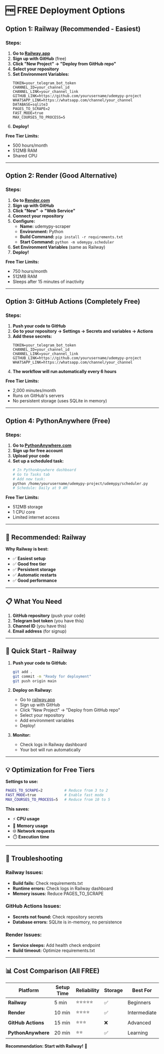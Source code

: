 # 🆓 FREE Deployment Options

## Option 1: Railway (Recommended - Easiest)

### Steps:
1. **Go to [Railway.app](https://railway.app)**
2. **Sign up with GitHub** (free)
3. **Click "New Project" → "Deploy from GitHub repo"**
4. **Select your repository**
5. **Set Environment Variables:**
   ```
   TOKEN=your_telegram_bot_token
   CHANNEL_ID=your_channel_id
   CHANNEL_LINK=your_channel_link
   GITHUB_LINK=https://github.com/yourusername/udemypy-project
   WHATSAPP_LINK=https://whatsapp.com/channel/your_channel
   DATABASE=sqlite3
   PAGES_TO_SCRAPE=2
   FAST_MODE=true
   MAX_COURSES_TO_PROCESS=5
   ```
6. **Deploy!**

**Free Tier Limits:**
- 500 hours/month
- 512MB RAM
- Shared CPU

---

## Option 2: Render (Good Alternative)

### Steps:
1. **Go to [Render.com](https://render.com)**
2. **Sign up with GitHub**
3. **Click "New" → "Web Service"**
4. **Connect your repository**
5. **Configure:**
   - **Name:** udemypy-scraper
   - **Environment:** Python
   - **Build Command:** `pip install -r requirements.txt`
   - **Start Command:** `python -m udemypy.scheduler`
6. **Set Environment Variables** (same as Railway)
7. **Deploy!**

**Free Tier Limits:**
- 750 hours/month
- 512MB RAM
- Sleeps after 15 minutes of inactivity

---

## Option 3: GitHub Actions (Completely Free)

### Steps:
1. **Push your code to GitHub**
2. **Go to your repository → Settings → Secrets and variables → Actions**
3. **Add these secrets:**
   ```
   TOKEN=your_telegram_bot_token
   CHANNEL_ID=your_channel_id
   CHANNEL_LINK=your_channel_link
   GITHUB_LINK=https://github.com/yourusername/udemypy-project
   WHATSAPP_LINK=https://whatsapp.com/channel/your_channel
   ```
4. **The workflow will run automatically every 6 hours**

**Free Tier Limits:**
- 2,000 minutes/month
- Runs on GitHub's servers
- No persistent storage (uses SQLite in memory)

---

## Option 4: PythonAnywhere (Free)

### Steps:
1. **Go to [PythonAnywhere.com](https://www.pythonanywhere.com)**
2. **Sign up for free account**
3. **Upload your code**
4. **Set up a scheduled task:**
   ```bash
   # In PythonAnywhere dashboard
   # Go to Tasks tab
   # Add new task:
   python /home/yourusername/udemypy-project/udemypy/scheduler.py
   # Schedule: Daily at 9 AM
   ```

**Free Tier Limits:**
- 512MB storage
- 1 CPU core
- Limited internet access

---

## 🎯 **Recommended: Railway**

**Why Railway is best:**
- ✅ **Easiest setup**
- ✅ **Good free tier**
- ✅ **Persistent storage**
- ✅ **Automatic restarts**
- ✅ **Good performance**

---

## 📋 **What You Need**

1. **GitHub repository** (push your code)
2. **Telegram bot token** (you have this)
3. **Channel ID** (you have this)
4. **Email address** (for signup)

---

## 🚀 **Quick Start - Railway**

1. **Push your code to GitHub:**
   ```bash
   git add .
   git commit -m "Ready for deployment"
   git push origin main
   ```

2. **Deploy on Railway:**
   - Go to [railway.app](https://railway.app)
   - Sign up with GitHub
   - Click "New Project" → "Deploy from GitHub repo"
   - Select your repository
   - Add environment variables
   - Deploy!

3. **Monitor:**
   - Check logs in Railway dashboard
   - Your bot will run automatically

---

## 💡 **Optimization for Free Tiers**

**Settings to use:**
```bash
PAGES_TO_SCRAPE=2          # Reduce from 3 to 2
FAST_MODE=true             # Enable fast mode
MAX_COURSES_TO_PROCESS=5   # Reduce from 10 to 5
```

**This saves:**
- ⚡ **CPU usage**
- 💾 **Memory usage**
- 🌐 **Network requests**
- ⏱️ **Execution time**

---

## 🔧 **Troubleshooting**

### Railway Issues:
- **Build fails:** Check requirements.txt
- **Runtime errors:** Check logs in Railway dashboard
- **Memory issues:** Reduce PAGES_TO_SCRAPE

### GitHub Actions Issues:
- **Secrets not found:** Check repository secrets
- **Database errors:** SQLite is in-memory, no persistence

### Render Issues:
- **Service sleeps:** Add health check endpoint
- **Build timeout:** Optimize requirements.txt

---

## 📊 **Cost Comparison (All FREE)**

| Platform | Setup Time | Reliability | Storage | Best For |
|----------|------------|-------------|---------|----------|
| **Railway** | 5 min | ⭐⭐⭐⭐⭐ | ✅ | Beginners |
| **Render** | 10 min | ⭐⭐⭐⭐ | ✅ | Intermediate |
| **GitHub Actions** | 15 min | ⭐⭐⭐ | ❌ | Advanced |
| **PythonAnywhere** | 20 min | ⭐⭐ | ✅ | Learning |

**Recommendation: Start with Railway!** 🚀 